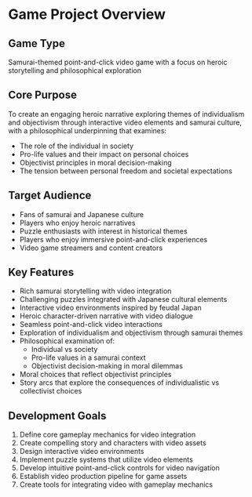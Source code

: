 # Game Project Overview

## Game Type
Samurai-themed point-and-click video game with a focus on heroic storytelling and philosophical exploration

## Core Purpose
To create an engaging heroic narrative exploring themes of individualism and objectivism through interactive video elements and samurai culture, with a philosophical underpinning that examines:
- The role of the individual in society
- Pro-life values and their impact on personal choices
- Objectivist principles in moral decision-making
- The tension between personal freedom and societal expectations

## Target Audience
- Fans of samurai and Japanese culture
- Players who enjoy heroic narratives
- Puzzle enthusiasts with interest in historical themes
- Players who enjoy immersive point-and-click experiences
- Video game streamers and content creators

## Key Features
- Rich samurai storytelling with video integration
- Challenging puzzles integrated with Japanese cultural elements
- Interactive video environments inspired by feudal Japan
- Heroic character-driven narrative with video dialogue
- Seamless point-and-click video interactions
- Exploration of individualism and objectivism through samurai themes
- Philosophical examination of:
  * Individual vs society
  * Pro-life values in a samurai context
  * Objectivist decision-making in moral dilemmas
- Moral choices that reflect objectivist principles
- Story arcs that explore the consequences of individualistic vs collectivist choices

## Development Goals
1. Define core gameplay mechanics for video integration
2. Create compelling story and characters with video assets
3. Design interactive video environments
4. Implement puzzle systems that utilize video elements
5. Develop intuitive point-and-click controls for video navigation
6. Establish video production pipeline for game assets
7. Create tools for integrating video with gameplay mechanics
